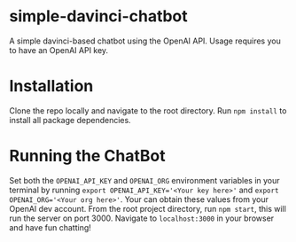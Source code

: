 # simple-davinci-chatbot
A simple davinci-based chatbot using the OpenAI API. Usage requires you to have an OpenAI API key.

# Installation
Clone the repo locally and navigate to the root directory. Run `npm install` to install all package dependencies.

# Running the ChatBot
Set both the `OPENAI_API_KEY` and `OPENAI_ORG` environment variables in your terminal by running `export OPENAI_API_KEY='<Your key here>'` and `export OPENAI_ORG='<Your org here>'`. Your can obtain these values from your OpenAI dev account. From the root project directory, run `npm start`, this will run the server on port 3000. Navigate to `localhost:3000` in your browser and have fun chatting!
